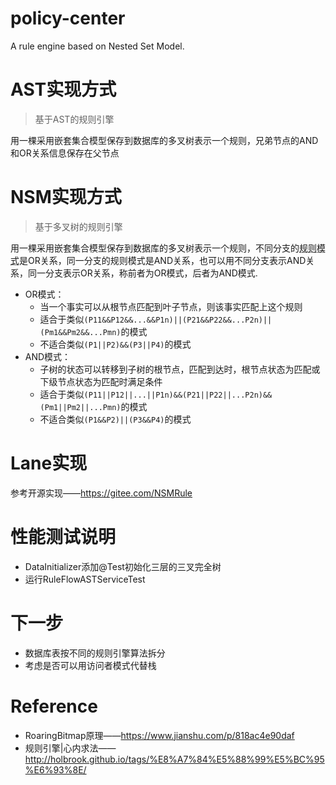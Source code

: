 # policy-center
A rule engine based on Nested Set Model.

# AST实现方式
> 基于AST的规则引擎

用一棵采用嵌套集合模型保存到数据库的多叉树表示一个规则，兄弟节点的AND和OR关系信息保存在父节点

# NSM实现方式
> 基于多叉树的规则引擎

用一棵采用嵌套集合模型保存到数据库的多叉树表示一个规则，不同分支的<abbr title="规则模式包含模式名称、参考值、关系运算符">规则模式</abbr>是OR关系，同一分支的规则模式是AND关系，也可以用不同分支表示AND关系，同一分支表示OR关系，称前者为OR模式，后者为AND模式.  
- OR模式：
    - 当一个事实可以从根节点匹配到叶子节点，则该事实匹配上这个规则
    - 适合于类似`(P11&&P12&&...&&P1n)||(P21&&P22&&...P2n)||(Pm1&&Pm2&&...Pmn)`的模式
    - 不适合类似`(P1||P2)&&(P3||P4)`的模式
- AND模式：
    - 子树的状态可以转移到子树的根节点，匹配到达时，根节点状态为匹配或下级节点状态为匹配时满足条件
    - 适合于类似`(P11||P12||...||P1n)&&(P21||P22||...P2n)&&(Pm1||Pm2||...Pmn)`的模式
    - 不适合类似`(P1&&P2)||(P3&&P4)`的模式

# Lane实现
参考开源实现——<https://gitee.com/NSMRule>

# 性能测试说明
- DataInitializer添加@Test初始化三层的三叉完全树
- 运行RuleFlowASTServiceTest

# 下一步
- 数据库表按不同的规则引擎算法拆分
- 考虑是否可以用访问者模式代替栈

# Reference
- RoaringBitmap原理——<https://www.jianshu.com/p/818ac4e90daf>
- 规则引擎|心内求法——<http://holbrook.github.io/tags/%E8%A7%84%E5%88%99%E5%BC%95%E6%93%8E/>

